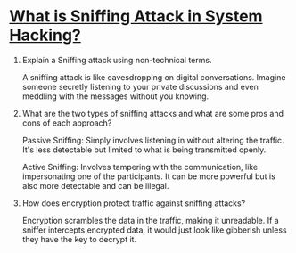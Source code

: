 # [What is Sniffing Attack in System Hacking?](https://www.geeksforgeeks.org/what-is-sniffing-attack-in-system-hacking/)

1. Explain a Sniffing attack using non-technical terms.

    A sniffing attack is like eavesdropping on digital conversations. Imagine someone secretly listening to your private discussions and even meddling with the messages without you knowing.

2. What are the two types of sniffing attacks and what are some pros and cons of each approach?

    Passive Sniffing: Simply involves listening in without altering the traffic. It's less detectable but limited to what is being transmitted openly.

    Active Sniffing: Involves tampering with the communication, like impersonating one of the participants. It can be more powerful but is also more detectable and can be illegal.

3. How does encryption protect traffic against sniffing attacks?

    Encryption scrambles the data in the traffic, making it unreadable. If a sniffer intercepts encrypted data, it would just look like gibberish unless they have the key to decrypt it.
